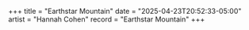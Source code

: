 +++
title = "Earthstar Mountain"
date = "2025-04-23T20:52:33-05:00"
artist = "Hannah Cohen"
record = "Earthstar Mountain"
+++

